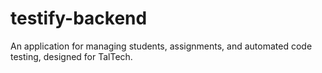 # testify-backend
An application for managing students, assignments, and automated code testing, designed for TalTech.
